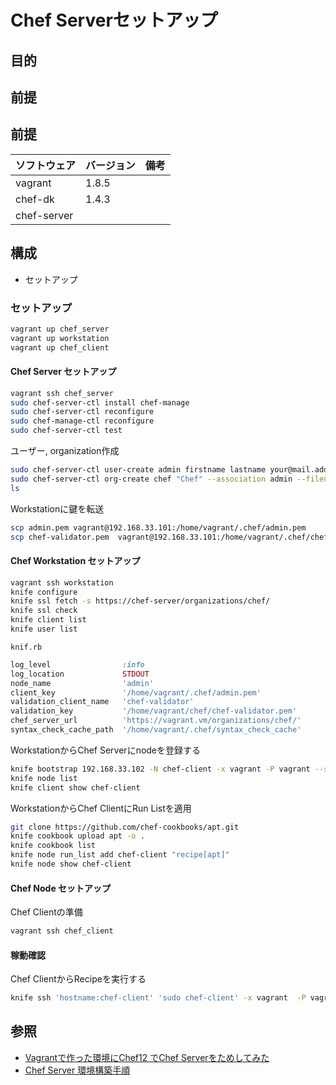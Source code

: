 # Chef Serverセットアップ

## 目的

## 前提
## 前提
| ソフトウェア     | バージョン    | 備考         |
|:---------------|:-------------|:------------|
| vagrant        | 1.8.5        |             |
| chef-dk        | 1.4.3        |             |
| chef-server    |              |             |

## 構成
+ セットアップ

### セットアップ
```bash
vagrant up chef_server
vagrant up workstation
vagrant up chef_client
```
#### Chef Server セットアップ
```bash
vagrant ssh chef_server
sudo chef-server-ctl install chef-manage
sudo chef-server-ctl reconfigure
sudo chef-manage-ctl reconfigure 
sudo chef-server-ctl test
```
ユーザー, organization作成
```bash
sudo chef-server-ctl user-create admin firstname lastname your@mail.address password --filename admin.pem
sudo chef-server-ctl org-create chef "Chef" --association admin --filename chef-validator.pem
ls
```
Workstationに鍵を転送
```bash
scp admin.pem vagrant@192.168.33.101:/home/vagrant/.chef/admin.pem
scp chef-validator.pem  vagrant@192.168.33.101:/home/vagrant/.chef/chef-validator.pem
```

#### Chef Workstation セットアップ
```bash
vagrant ssh workstation
knife configure
knife ssl fetch -s https://chef-server/organizations/chef/
knife ssl check
knife client list
knife user list
```
`knif.rb`
```ruby
log_level                :info
log_location             STDOUT
node_name                'admin'
client_key               '/home/vagrant/.chef/admin.pem'
validation_client_name   'chef-validator'
validation_key           '/home/vagrant/chef/chef-validator.pem'
chef_server_url          'https://vagrant.vm/organizations/chef/'
syntax_check_cache_path  '/home/vagrant/.chef/syntax_check_cache'
```
WorkstationからChef Serverにnodeを登録する
```bash
knife bootstrap 192.168.33.102 -N chef-client -x vagrant -P vagrant --sudo
knife node list
knife client show chef-client
```
WorkstationからChef ClientにRun Listを適用
````bash
git clone https://github.com/chef-cookbooks/apt.git
knife cookbook upload apt -o .
knife cookbook list
knife node run_list add chef-client "recipe[apt]"
knife node show chef-client
````

#### Chef Node セットアップ
Chef Clientの準備
```bash
vagrant ssh chef_client
```

#### 稼動確認
Chef ClientからRecipeを実行する
```bash
knife ssh 'hostname:chef-client' 'sudo chef-client' -x vagrant  -P vagrant
```

## 参照
+ [Vagrantで作った環境にChef12 でChef Serverをためしてみた](https://gist.github.com/kazu69/0efcc34d02f5443bf0a8)
+ [Chef Server 環境構築手順](http://qiita.com/kentarok/items/c487490d48621fb503cc)